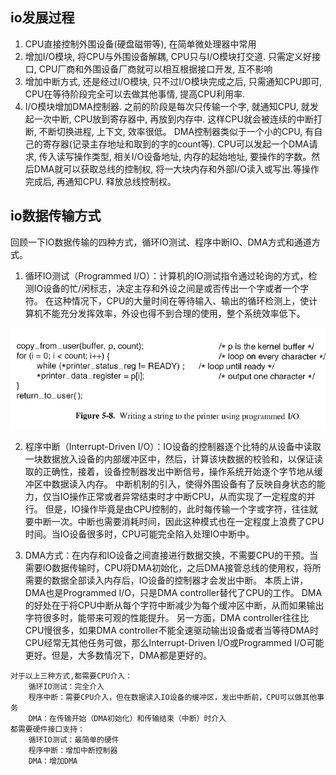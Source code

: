 ## io发展过程

1. CPU直接控制外围设备(硬盘磁带等), 在简单微处理器中常用
2. 增加I/O模块, 将CPU与外围设备解耦, CPU只与I/O模块打交道. 只需定义好接口, CPU厂商和外围设备厂商就可以相互根据接口开发, 互不影响
3. 增加中断方式, 还是经过I/O模块, 只不过I/O模块完成之后, 只需通知CPU即可, CPU在等待阶段完全可以去做其他事情, 提高CPU利用率.
4. I/O模块增加DMA控制器. 之前的阶段是每次只传输一个字, 就通知CPU, 就发起一次中断, CPU放到寄存器中, 再放到内存中. 这样CPU就会被连续的中断打断, 不断切换进程, 上下文, 效率很低。
DMA控制器类似于一个小的CPU, 有自己的寄存器(记录主存地址和取到的字的count等). CPU可以发起一个DMA请求, 传入读写操作类型, 相关I/O设备地址, 内存的起始地址, 
要操作的字数。然后DMA就可以获取总线的控制权, 将一大块内存和外部I/O读入或写出.等操作完成后, 再通知CPU. 释放总线控制权。


## io数据传输方式

回顾一下IO数据传输的四种方式，循环IO测试、程序中断IO、DMA方式和通道方式。

1. 循环IO测试（Programmed I/O）：计算机的IO测试指令通过轮询的方式，检测IO设备的忙/闲标志，决定主存和外设之间是或否传出一个字或者一个字符。
   在这种情况下，CPU的大量时间在等待输入、输出的循环检测上，使计算机不能充分发挥效率，外设也得不到合理的使用，整个系统效率低下。

![avatar](static/1.png)

2. 程序中断（Interrupt-Driven I/O）：IO设备的控制器逐个比特的从设备中读取一块数据放入设备的内部缓冲区中，然后，计算该块数据的校验和，以保证读取的正确性，接着，设备控制器发出中断信号，操作系统开始逐个字节地从缓冲区中数据读入内存。
中断机制的引入，使得外围设备有了反映自身状态的能力，仅当IO操作正常或者异常结束时才中断CPU，从而实现了一定程度的并行。
但是，IO操作毕竟是由CPU控制的，此时每传输一个字或字符，往往就要中断一次。中断也需要消耗时间，因此这种模式也在一定程度上浪费了CPU时间。当IO设备很多时，CPU可能完全陷入处理IO中断中。

3. DMA方式：在内存和IO设备之间直接进行数据交换，不需要CPU的干预。当需要IO数据传输时，CPU将DMA初始化，之后DMA接管总线的使用权，将所需要的数据全部读入内存后，IO设备的控制器才会发出中断。
  本质上讲， DMA也是Programmed I/O，只是DMA controller替代了CPU的工作。
  DMA的好处在于将CPU中断从每个字符中断减少为每个缓冲区中断，从而如果输出字符很多时，能带来可观的性能提升。
  另一方面，DMA controller往往比CPU慢很多，如果DMA controller不能全速驱动输出设备或者当等待DMA时CPU经常无其他任务可做，那么Interrupt-Driven I/O或Programmed I/O可能更好。但是，大多数情况下，DMA都是更好的。

```
对于以上三种方式,都需要CPU介入：
    循环IO测试：完全介入
    程序中断：需要CPU介入，但在数据读入IO设备的缓冲区，发出中断前，CPU可以做其他事务
    DMA：在传输开始（DMA初始化）和传输结束（中断）时介入
都需要硬件接口支持：
    循环IO测试：最简单的硬件
    程序中断：增加中断控制器
    DMA：增加DMA
```
